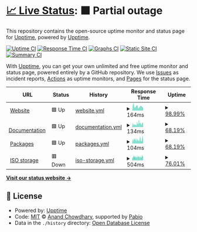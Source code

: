 # [📈 Live Status](https://status.nexalinux.xyz): <!--live status--> **🟧 Partial outage**

This repository contains the open-source uptime monitor and status page for [Upptime](https://upptime.js.org), powered by [Upptime](https://github.com/upptime/upptime).

[![Uptime CI](https://github.com/NexaLinux/status.nexalinux.github.io/workflows/Uptime%20CI/badge.svg)](https://github.com/NexaLinux/status.nexalinux.github.io/actions?query=workflow%3A%22Uptime+CI%22)
[![Response Time CI](https://github.com/NexaLinux/status.nexalinux.github.io/workflows/Response%20Time%20CI/badge.svg)](https://github.com/NexaLinux/status.nexalinux.github.io/actions?query=workflow%3A%22Response+Time+CI%22)
[![Graphs CI](https://github.com/NexaLinux/status.nexalinux.github.io/workflows/Graphs%20CI/badge.svg)](https://github.com/NexaLinux/status.nexalinux.github.io/actions?query=workflow%3A%22Graphs+CI%22)
[![Static Site CI](https://github.com/NexaLinux/status.nexalinux.github.io/workflows/Static%20Site%20CI/badge.svg)](https://github.com/NexaLinux/status.nexalinux.github.io/actions?query=workflow%3A%22Static+Site+CI%22)
[![Summary CI](https://github.com/NexaLinux/status.nexalinux.github.io/workflows/Summary%20CI/badge.svg)](https://github.com/NexaLinux/status.nexalinux.github.io/actions?query=workflow%3A%22Summary+CI%22)

With [Upptime](https://upptime.js.org), you can get your own unlimited and free uptime monitor and status page, powered entirely by a GitHub repository. We use [Issues](https://github.com/upptime/upptime/issues) as incident reports, [Actions](https://github.com/NexaLinux/status.nexalinux.github.io/actions) as uptime monitors, and [Pages](https://status.nexalinux.xyz) for the status page.

<!--start: status pages-->
<!-- This summary is generated by Upptime (https://github.com/upptime/upptime) -->
<!-- Do not edit this manually, your changes will be overwritten -->
<!-- prettier-ignore -->
| URL | Status | History | Response Time | Uptime |
| --- | ------ | ------- | ------------- | ------ |
| <img alt="" src="https://icons.duckduckgo.com/ip3/nexalinux.xyz.ico" height="13"> [Website](https://nexalinux.xyz) | 🟩 Up | [website.yml](https://github.com/NexaLinux/status.nexalinux.github.io/commits/HEAD/history/website.yml) | <details><summary><img alt="Response time graph" src="./graphs/website/response-time-week.png" height="20"> 164ms</summary><br><a href="https://status.nexalinux.xyz/history/website"><img alt="Response time 157" src="https://img.shields.io/endpoint?url=https%3A%2F%2Fraw.githubusercontent.com%2FNexaLinux%2Fstatus.nexalinux.github.io%2FHEAD%2Fapi%2Fwebsite%2Fresponse-time.json"></a><br><a href="https://status.nexalinux.xyz/history/website"><img alt="24-hour response time 108" src="https://img.shields.io/endpoint?url=https%3A%2F%2Fraw.githubusercontent.com%2FNexaLinux%2Fstatus.nexalinux.github.io%2FHEAD%2Fapi%2Fwebsite%2Fresponse-time-day.json"></a><br><a href="https://status.nexalinux.xyz/history/website"><img alt="7-day response time 164" src="https://img.shields.io/endpoint?url=https%3A%2F%2Fraw.githubusercontent.com%2FNexaLinux%2Fstatus.nexalinux.github.io%2FHEAD%2Fapi%2Fwebsite%2Fresponse-time-week.json"></a><br><a href="https://status.nexalinux.xyz/history/website"><img alt="30-day response time 157" src="https://img.shields.io/endpoint?url=https%3A%2F%2Fraw.githubusercontent.com%2FNexaLinux%2Fstatus.nexalinux.github.io%2FHEAD%2Fapi%2Fwebsite%2Fresponse-time-month.json"></a><br><a href="https://status.nexalinux.xyz/history/website"><img alt="1-year response time 157" src="https://img.shields.io/endpoint?url=https%3A%2F%2Fraw.githubusercontent.com%2FNexaLinux%2Fstatus.nexalinux.github.io%2FHEAD%2Fapi%2Fwebsite%2Fresponse-time-year.json"></a></details> | <details><summary><a href="https://status.nexalinux.xyz/history/website">98.99%</a></summary><a href="https://status.nexalinux.xyz/history/website"><img alt="All-time uptime 99.65%" src="https://img.shields.io/endpoint?url=https%3A%2F%2Fraw.githubusercontent.com%2FNexaLinux%2Fstatus.nexalinux.github.io%2FHEAD%2Fapi%2Fwebsite%2Fuptime.json"></a><br><a href="https://status.nexalinux.xyz/history/website"><img alt="24-hour uptime 100.00%" src="https://img.shields.io/endpoint?url=https%3A%2F%2Fraw.githubusercontent.com%2FNexaLinux%2Fstatus.nexalinux.github.io%2FHEAD%2Fapi%2Fwebsite%2Fuptime-day.json"></a><br><a href="https://status.nexalinux.xyz/history/website"><img alt="7-day uptime 98.99%" src="https://img.shields.io/endpoint?url=https%3A%2F%2Fraw.githubusercontent.com%2FNexaLinux%2Fstatus.nexalinux.github.io%2FHEAD%2Fapi%2Fwebsite%2Fuptime-week.json"></a><br><a href="https://status.nexalinux.xyz/history/website"><img alt="30-day uptime 99.65%" src="https://img.shields.io/endpoint?url=https%3A%2F%2Fraw.githubusercontent.com%2FNexaLinux%2Fstatus.nexalinux.github.io%2FHEAD%2Fapi%2Fwebsite%2Fuptime-month.json"></a><br><a href="https://status.nexalinux.xyz/history/website"><img alt="1-year uptime 99.65%" src="https://img.shields.io/endpoint?url=https%3A%2F%2Fraw.githubusercontent.com%2FNexaLinux%2Fstatus.nexalinux.github.io%2FHEAD%2Fapi%2Fwebsite%2Fuptime-year.json"></a></details>
| <img alt="" src="https://icons.duckduckgo.com/ip3/docs.nexalinux.xyz.ico" height="13"> [Documentation](https://docs.nexalinux.xyz) | 🟩 Up | [documentation.yml](https://github.com/NexaLinux/status.nexalinux.github.io/commits/HEAD/history/documentation.yml) | <details><summary><img alt="Response time graph" src="./graphs/documentation/response-time-week.png" height="20"> 134ms</summary><br><a href="https://status.nexalinux.xyz/history/documentation"><img alt="Response time 134" src="https://img.shields.io/endpoint?url=https%3A%2F%2Fraw.githubusercontent.com%2FNexaLinux%2Fstatus.nexalinux.github.io%2FHEAD%2Fapi%2Fdocumentation%2Fresponse-time.json"></a><br><a href="https://status.nexalinux.xyz/history/documentation"><img alt="24-hour response time 100" src="https://img.shields.io/endpoint?url=https%3A%2F%2Fraw.githubusercontent.com%2FNexaLinux%2Fstatus.nexalinux.github.io%2FHEAD%2Fapi%2Fdocumentation%2Fresponse-time-day.json"></a><br><a href="https://status.nexalinux.xyz/history/documentation"><img alt="7-day response time 134" src="https://img.shields.io/endpoint?url=https%3A%2F%2Fraw.githubusercontent.com%2FNexaLinux%2Fstatus.nexalinux.github.io%2FHEAD%2Fapi%2Fdocumentation%2Fresponse-time-week.json"></a><br><a href="https://status.nexalinux.xyz/history/documentation"><img alt="30-day response time 134" src="https://img.shields.io/endpoint?url=https%3A%2F%2Fraw.githubusercontent.com%2FNexaLinux%2Fstatus.nexalinux.github.io%2FHEAD%2Fapi%2Fdocumentation%2Fresponse-time-month.json"></a><br><a href="https://status.nexalinux.xyz/history/documentation"><img alt="1-year response time 134" src="https://img.shields.io/endpoint?url=https%3A%2F%2Fraw.githubusercontent.com%2FNexaLinux%2Fstatus.nexalinux.github.io%2FHEAD%2Fapi%2Fdocumentation%2Fresponse-time-year.json"></a></details> | <details><summary><a href="https://status.nexalinux.xyz/history/documentation">68.19%</a></summary><a href="https://status.nexalinux.xyz/history/documentation"><img alt="All-time uptime 84.67%" src="https://img.shields.io/endpoint?url=https%3A%2F%2Fraw.githubusercontent.com%2FNexaLinux%2Fstatus.nexalinux.github.io%2FHEAD%2Fapi%2Fdocumentation%2Fuptime.json"></a><br><a href="https://status.nexalinux.xyz/history/documentation"><img alt="24-hour uptime 100.00%" src="https://img.shields.io/endpoint?url=https%3A%2F%2Fraw.githubusercontent.com%2FNexaLinux%2Fstatus.nexalinux.github.io%2FHEAD%2Fapi%2Fdocumentation%2Fuptime-day.json"></a><br><a href="https://status.nexalinux.xyz/history/documentation"><img alt="7-day uptime 68.19%" src="https://img.shields.io/endpoint?url=https%3A%2F%2Fraw.githubusercontent.com%2FNexaLinux%2Fstatus.nexalinux.github.io%2FHEAD%2Fapi%2Fdocumentation%2Fuptime-week.json"></a><br><a href="https://status.nexalinux.xyz/history/documentation"><img alt="30-day uptime 84.67%" src="https://img.shields.io/endpoint?url=https%3A%2F%2Fraw.githubusercontent.com%2FNexaLinux%2Fstatus.nexalinux.github.io%2FHEAD%2Fapi%2Fdocumentation%2Fuptime-month.json"></a><br><a href="https://status.nexalinux.xyz/history/documentation"><img alt="1-year uptime 84.67%" src="https://img.shields.io/endpoint?url=https%3A%2F%2Fraw.githubusercontent.com%2FNexaLinux%2Fstatus.nexalinux.github.io%2FHEAD%2Fapi%2Fdocumentation%2Fuptime-year.json"></a></details>
| <img alt="" src="https://icons.duckduckgo.com/ip3/packages.nexalinux.xyz.ico" height="13"> [Packages](https://packages.nexalinux.xyz) | 🟩 Up | [packages.yml](https://github.com/NexaLinux/status.nexalinux.github.io/commits/HEAD/history/packages.yml) | <details><summary><img alt="Response time graph" src="./graphs/packages/response-time-week.png" height="20"> 104ms</summary><br><a href="https://status.nexalinux.xyz/history/packages"><img alt="Response time 129" src="https://img.shields.io/endpoint?url=https%3A%2F%2Fraw.githubusercontent.com%2FNexaLinux%2Fstatus.nexalinux.github.io%2FHEAD%2Fapi%2Fpackages%2Fresponse-time.json"></a><br><a href="https://status.nexalinux.xyz/history/packages"><img alt="24-hour response time 85" src="https://img.shields.io/endpoint?url=https%3A%2F%2Fraw.githubusercontent.com%2FNexaLinux%2Fstatus.nexalinux.github.io%2FHEAD%2Fapi%2Fpackages%2Fresponse-time-day.json"></a><br><a href="https://status.nexalinux.xyz/history/packages"><img alt="7-day response time 104" src="https://img.shields.io/endpoint?url=https%3A%2F%2Fraw.githubusercontent.com%2FNexaLinux%2Fstatus.nexalinux.github.io%2FHEAD%2Fapi%2Fpackages%2Fresponse-time-week.json"></a><br><a href="https://status.nexalinux.xyz/history/packages"><img alt="30-day response time 129" src="https://img.shields.io/endpoint?url=https%3A%2F%2Fraw.githubusercontent.com%2FNexaLinux%2Fstatus.nexalinux.github.io%2FHEAD%2Fapi%2Fpackages%2Fresponse-time-month.json"></a><br><a href="https://status.nexalinux.xyz/history/packages"><img alt="1-year response time 129" src="https://img.shields.io/endpoint?url=https%3A%2F%2Fraw.githubusercontent.com%2FNexaLinux%2Fstatus.nexalinux.github.io%2FHEAD%2Fapi%2Fpackages%2Fresponse-time-year.json"></a></details> | <details><summary><a href="https://status.nexalinux.xyz/history/packages">68.19%</a></summary><a href="https://status.nexalinux.xyz/history/packages"><img alt="All-time uptime 84.49%" src="https://img.shields.io/endpoint?url=https%3A%2F%2Fraw.githubusercontent.com%2FNexaLinux%2Fstatus.nexalinux.github.io%2FHEAD%2Fapi%2Fpackages%2Fuptime.json"></a><br><a href="https://status.nexalinux.xyz/history/packages"><img alt="24-hour uptime 100.00%" src="https://img.shields.io/endpoint?url=https%3A%2F%2Fraw.githubusercontent.com%2FNexaLinux%2Fstatus.nexalinux.github.io%2FHEAD%2Fapi%2Fpackages%2Fuptime-day.json"></a><br><a href="https://status.nexalinux.xyz/history/packages"><img alt="7-day uptime 68.19%" src="https://img.shields.io/endpoint?url=https%3A%2F%2Fraw.githubusercontent.com%2FNexaLinux%2Fstatus.nexalinux.github.io%2FHEAD%2Fapi%2Fpackages%2Fuptime-week.json"></a><br><a href="https://status.nexalinux.xyz/history/packages"><img alt="30-day uptime 84.49%" src="https://img.shields.io/endpoint?url=https%3A%2F%2Fraw.githubusercontent.com%2FNexaLinux%2Fstatus.nexalinux.github.io%2FHEAD%2Fapi%2Fpackages%2Fuptime-month.json"></a><br><a href="https://status.nexalinux.xyz/history/packages"><img alt="1-year uptime 84.49%" src="https://img.shields.io/endpoint?url=https%3A%2F%2Fraw.githubusercontent.com%2FNexaLinux%2Fstatus.nexalinux.github.io%2FHEAD%2Fapi%2Fpackages%2Fuptime-year.json"></a></details>
| <img alt="" src="https://icons.duckduckgo.com/ip3/iso.nexalinux.xyz.ico" height="13"> [ISO storage](https://iso.nexalinux.xyz) | 🟥 Down | [iso-storage.yml](https://github.com/NexaLinux/status.nexalinux.github.io/commits/HEAD/history/iso-storage.yml) | <details><summary><img alt="Response time graph" src="./graphs/iso-storage/response-time-week.png" height="20"> 504ms</summary><br><a href="https://status.nexalinux.xyz/history/iso-storage"><img alt="Response time 478" src="https://img.shields.io/endpoint?url=https%3A%2F%2Fraw.githubusercontent.com%2FNexaLinux%2Fstatus.nexalinux.github.io%2FHEAD%2Fapi%2Fiso-storage%2Fresponse-time.json"></a><br><a href="https://status.nexalinux.xyz/history/iso-storage"><img alt="24-hour response time 574" src="https://img.shields.io/endpoint?url=https%3A%2F%2Fraw.githubusercontent.com%2FNexaLinux%2Fstatus.nexalinux.github.io%2FHEAD%2Fapi%2Fiso-storage%2Fresponse-time-day.json"></a><br><a href="https://status.nexalinux.xyz/history/iso-storage"><img alt="7-day response time 504" src="https://img.shields.io/endpoint?url=https%3A%2F%2Fraw.githubusercontent.com%2FNexaLinux%2Fstatus.nexalinux.github.io%2FHEAD%2Fapi%2Fiso-storage%2Fresponse-time-week.json"></a><br><a href="https://status.nexalinux.xyz/history/iso-storage"><img alt="30-day response time 478" src="https://img.shields.io/endpoint?url=https%3A%2F%2Fraw.githubusercontent.com%2FNexaLinux%2Fstatus.nexalinux.github.io%2FHEAD%2Fapi%2Fiso-storage%2Fresponse-time-month.json"></a><br><a href="https://status.nexalinux.xyz/history/iso-storage"><img alt="1-year response time 478" src="https://img.shields.io/endpoint?url=https%3A%2F%2Fraw.githubusercontent.com%2FNexaLinux%2Fstatus.nexalinux.github.io%2FHEAD%2Fapi%2Fiso-storage%2Fresponse-time-year.json"></a></details> | <details><summary><a href="https://status.nexalinux.xyz/history/iso-storage">76.01%</a></summary><a href="https://status.nexalinux.xyz/history/iso-storage"><img alt="All-time uptime 44.74%" src="https://img.shields.io/endpoint?url=https%3A%2F%2Fraw.githubusercontent.com%2FNexaLinux%2Fstatus.nexalinux.github.io%2FHEAD%2Fapi%2Fiso-storage%2Fuptime.json"></a><br><a href="https://status.nexalinux.xyz/history/iso-storage"><img alt="24-hour uptime 58.58%" src="https://img.shields.io/endpoint?url=https%3A%2F%2Fraw.githubusercontent.com%2FNexaLinux%2Fstatus.nexalinux.github.io%2FHEAD%2Fapi%2Fiso-storage%2Fuptime-day.json"></a><br><a href="https://status.nexalinux.xyz/history/iso-storage"><img alt="7-day uptime 76.01%" src="https://img.shields.io/endpoint?url=https%3A%2F%2Fraw.githubusercontent.com%2FNexaLinux%2Fstatus.nexalinux.github.io%2FHEAD%2Fapi%2Fiso-storage%2Fuptime-week.json"></a><br><a href="https://status.nexalinux.xyz/history/iso-storage"><img alt="30-day uptime 44.74%" src="https://img.shields.io/endpoint?url=https%3A%2F%2Fraw.githubusercontent.com%2FNexaLinux%2Fstatus.nexalinux.github.io%2FHEAD%2Fapi%2Fiso-storage%2Fuptime-month.json"></a><br><a href="https://status.nexalinux.xyz/history/iso-storage"><img alt="1-year uptime 44.74%" src="https://img.shields.io/endpoint?url=https%3A%2F%2Fraw.githubusercontent.com%2FNexaLinux%2Fstatus.nexalinux.github.io%2FHEAD%2Fapi%2Fiso-storage%2Fuptime-year.json"></a></details>

<!--end: status pages-->

[**Visit our status website →**](https://status.nexalinux.xyz)

## 📄 License

- Powered by: [Upptime](https://github.com/upptime/upptime)
- Code: [MIT](./LICENSE) © [Anand Chowdhary](https://anandchowdhary.com), supported by [Pabio](https://pabio.com)
- Data in the `./history` directory: [Open Database License](https://opendatacommons.org/licenses/odbl/1-0/)
